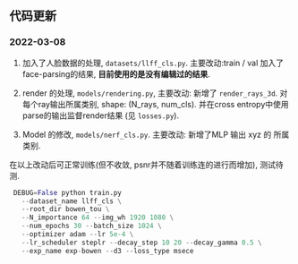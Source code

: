代码更新
-------------------------------------

### 2022-03-08

1. 加入了人脸数据的处理, `datasets/llff_cls.py`. 
   主要改动:train / val 加入了face-parsing的结果, **目前使用的是没有编辑过的结果**.

2. render 的处理, `models/rendering.py`, 
    主要改动: 新增了 `render_rays_3d`. 对每个ray输出所属类别, shape: (N_rays, num_cls). 并在cross entropy中使用parse的输出监督render结果 (见 `losses.py`).

3. Model 的修改, `models/nerf_cls.py`.
    主要改动: 新增了MLP 输出 xyz 的 所属类别.

在以上改动后可正常训练(但不收敛, psnr并不随着训练连的进行而增加), 测试待测.

```python
 DEBUG=False python train.py 
   --dataset_name llff_cls \
   --root_dir bowen_tou \
   --N_importance 64 --img_wh 1920 1080 \
   --num_epochs 30 --batch_size 1024 \
   --optimizer adam --lr 5e-4 \
   --lr_scheduler steplr --decay_step 10 20 --decay_gamma 0.5 \
   --exp_name exp-bowen --d3 --loss_type msece
```
